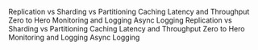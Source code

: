 Replication vs Sharding vs Partitioning
Caching
Latency and Throughput Zero to Hero
Monitoring and Logging
Async Logging
Replication vs Sharding vs Partitioning
Caching
Latency and Throughput Zero to Hero
Monitoring and Logging
Async Logging